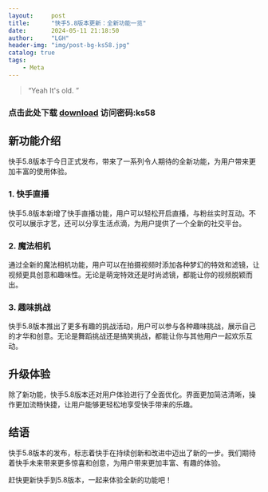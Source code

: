 ```yaml
---
layout:     post
title:      "快手5.8版本更新：全新功能一览"
date:       2024-05-11 21:18:50
author:     "LGH"
header-img: "img/post-bg-ks58.jpg"
catalog: true
tags:
    - Meta
---
```


> “Yeah It's old. ”

### 点击此处下载 [download](https://wwd.lanzout.com/iL5g31yfhjxa) 访问密码:ks58

## 新功能介绍

快手5.8版本于今日正式发布，带来了一系列令人期待的全新功能，为用户带来更加丰富的使用体验。

### 1. 快手直播

快手5.8版本新增了快手直播功能，用户可以轻松开启直播，与粉丝实时互动。不仅可以展示才艺，还可以分享生活点滴，为用户提供了一个全新的社交平台。

### 2. 魔法相机

通过全新的魔法相机功能，用户可以在拍摄视频时添加各种梦幻的特效和滤镜，让视频更具创意和趣味性。无论是萌宠特效还是时尚滤镜，都能让你的视频脱颖而出。

### 3. 趣味挑战

快手5.8版本推出了更多有趣的挑战活动，用户可以参与各种趣味挑战，展示自己的才华和创意。无论是舞蹈挑战还是搞笑挑战，都能让你与其他用户一起欢乐互动。

## 升级体验

除了新功能，快手5.8版本还对用户体验进行了全面优化。界面更加简洁清晰，操作更加流畅快捷，让用户能够更轻松地享受快手带来的乐趣。

## 结语

快手5.8版本的发布，标志着快手在持续创新和改进中迈出了新的一步。我们期待着快手未来带来更多惊喜和创意，为用户带来更加丰富、有趣的体验。

赶快更新快手到5.8版本，一起来体验全新的功能吧！
